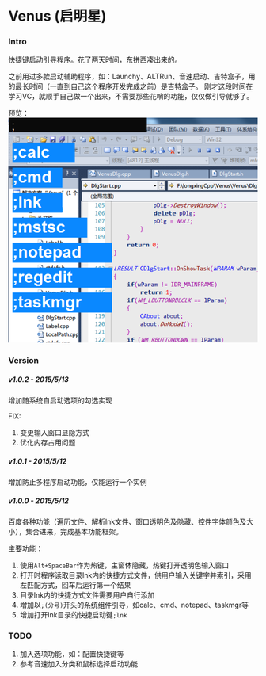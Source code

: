 # Venus (启明星)

### Intro
快捷键启动引导程序。花了两天时间，东拼西凑出来的。

之前用过多款启动辅助程序，如：Launchy、ALTRun、音速启动、吉特盒子，用的最长时间（一直到自己这个程序开发完成之前）是吉特盒子。
刚才这段时间在学习VC，就顺手自己做一个出来，不需要那些花哨的功能，仅仅做引导就够了。

预览：
![预览效果](./simple.png)

### Version

##### v1.0.2 - 2015/5/13  

增加随系统自启动选项的勾选实现

FIX:

1. 变更输入窗口显隐方式
2. 优化内存占用问题

##### v1.0.1 - 2015/5/12  

增加防止多程序启动功能，仅能运行一个实例

##### v1.0.0 - 2015/5/12  

百度各种功能（遍历文件、解析lnk文件、窗口透明色及隐藏、控件字体颜色及大小），集合进来，完成基本功能框架。

主要功能：

1. 使用`Alt+SpaceBar`作为热键，主窗体隐藏，热键打开透明色输入窗口
2. 打开时程序读取目录lnk内的快捷方式文件，供用户输入关键字并索引，采用左匹配方式，回车后运行第一个结果
3. 目录lnk内的快捷方式文件需要用户自行添加
4. 增加以`;(分号)`开头的系统组件引导，如calc、cmd、notepad、taskmgr等
5. 增加打开lnk目录的快捷启动键`;lnk`

### TODO

1. 加入选项功能，如：配置快捷键等
2. 参考音速加入分类和鼠标选择启动功能
